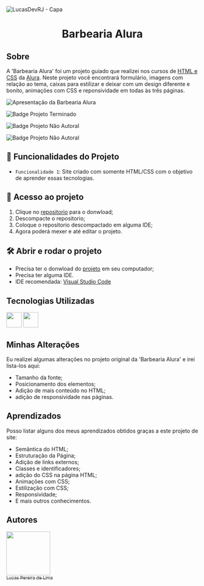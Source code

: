 ![LucasDevRJ - Capa](https://user-images.githubusercontent.com/95040236/147415952-3be56c26-f85d-4489-bb6b-e32128ac7ce3.png)

<h1 align="center"> Barbearia Alura </h1>

## Sobre

A 'Barbearia Alura' foi um projeto guiado que realizei nos cursos de [HTML e CSS](https://cursos.alura.com.br/course/html5-css3-avancando-css) da [Alura](https://alura.com.br). Neste projeto você encontrará formulário, imagens com relação ao tema, caixas para estilizar e deixar com um design diferente e bonito, animações com CSS e reponsividade em todas às três páginas.

![Apresentação da Barbearia Alura](imagens/apresentacao.gif)

![Badge Projeto Terminado](https://img.shields.io/badge/Status-Terminado-green)

![Badge Projeto Não Autoral](https://img.shields.io/badge/Autoral-N%C3%A3o-lightgrey)

![Badge Projeto Não Autoral](https://img.shields.io/badge/Desenvolvedor-LucasDevRJ-brightgreen)

## :hammer: Funcionalidades do Projeto

- `Funcionalidade 1`: Site criado com somente HTML/CSS com o objetivo de aprender essas tecnologias.

## 📁 Acesso ao projeto

1. Clique no <a href="https://github.com/LucasDevRJ/barbeariaAlura">repositorio</a> para o donwload;
2. Descompacte o repositorio;
3. Coloque o repositorio descompactado em alguma IDE;
4. Agora poderá mexer e até editar o projeto.

## 🛠️ Abrir e rodar o projeto

* Precisa ter o donwload do <a href="https://github.com/LucasDevRJ/barbeariaAlura">projeto</a> em seu computador;
* Precisa ter alguma IDE.
* IDE recomendada: <a href="https://code.visualstudio.com/">Visual Studio Code</a>

## Tecnologias Utilizadas
<img src="https://cdn.jsdelivr.net/gh/devicons/devicon/icons/html5/html5-original.svg" width="40" height="40"/> 
<img src="https://cdn.jsdelivr.net/gh/devicons/devicon/icons/css3/css3-original.svg" width="40" height="40" /> 

## Minhas Alterações
Eu realizei algumas alterações no projeto original da 'Barbearia Alura' e irei lista-los aqui:

* Tamanho da fonte;
* Posicionamento dos elementos;
* Adição de mais conteúdo no HTML;
* adição de responsividade nas páginas.

## Aprendizados
Posso listar alguns dos meus aprendizados obtidos graças a este projeto de site:
* Semântica do HTML;
* Estruturação da Página;
* Adição de links externos;
* Classes e identificadores;
* adição do CSS na página HTML;
* Animações com CSS;
* Estilização com CSS;
* Responsividade;
* E mais outros conhecimentos.

## Autores

[<img src="https://avatars.githubusercontent.com/u/95040236?v=4" width=115><br><sub>Lucas Pereira de Lima</sub>](https://github.com/LucasDevRJ)

